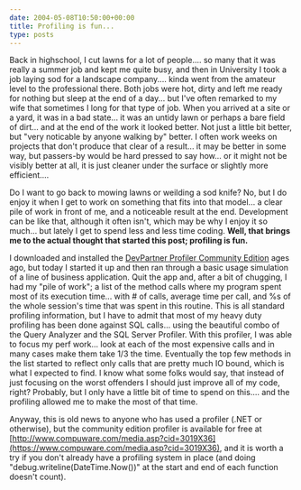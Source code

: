 ```yaml
---
date: 2004-05-08T10:50:00+00:00
title: Profiling is fun...
type: posts
---
```

Back in highschool, I cut lawns for a lot of people.... so many that it was really a summer job and kept me quite busy, and then in University I took a job laying sod for a landscape company.... kinda went from the amateur level to the professional there. Both jobs were hot, dirty and left me ready for nothing but sleep at the end of a day... but I've often remarked to my wife that sometimes I long for that type of job. When you arrived at a site or a yard, it was in a bad state... it was an untidy lawn or perhaps a bare field of dirt... and at the end of the work it looked better. Not just a little bit better, but "very noticable by anyone walking by" better. I often work weeks on projects that don't produce that clear of a result... it may be better in some way, but passers-by would be hard pressed to say how... or it might not be visibly better at all, it is just cleaner under the surface or slightly more efficient....

Do I want to go back to mowing lawns or weilding a sod knife? No, but I do enjoy it when I get to work on something that fits into that model... a clear pile of work in front of me, and a noticeable result at the end. Development can be like that, although it often isn't, which may be why I enjoy it so much... but lately I get to spend less and less time coding. **Well, that brings me to the actual thought that started this post; profiling is fun.**

I downloaded and installed the [DevPartner Profiler Community Edition](https://www.compuware.com/media.asp?cid=3019X36) ages ago, but today I started it up and then ran through a basic usage simulation of a line of business application. Quit the app and, after a bit of chugging, I had my "pile of work"; a list of the method calls where my program spent most of its execution time... with # of calls, average time per call, and %s of the whole session's time that was spent in this routine. This is all standard profiling information, but I have to admit that most of my heavy duty profiling has been done against SQL calls... using the beautiful combo of the Query Analyzer and the SQL Server Profiler. With this profiler, I was able to focus my perf work... look at each of the most expensive calls and in many cases make them take 1/3 the time. Eventually the top few methods in the list started to reflect only calls that are pretty much IO bound, which is what I expected to find. I know what some folks would say, that instead of just focusing on the worst offenders I should just improve all of my code, right? Probably, but I only have a little bit of time to spend on this.... and the profiling allowed me to make the most of that time.

Anyway, this is old news to anyone who has used a profiler (.NET or otherwise), but the community edition profiler is available for free at [http://www.compuware.com/media.asp?cid=3019X36](https://www.compuware.com/media.asp?cid=3019X36), and it is worth a try if you don't already have a profiling system in place (and doing "debug.writeline(DateTime.Now())" at the start and end of each function doesn't count).
